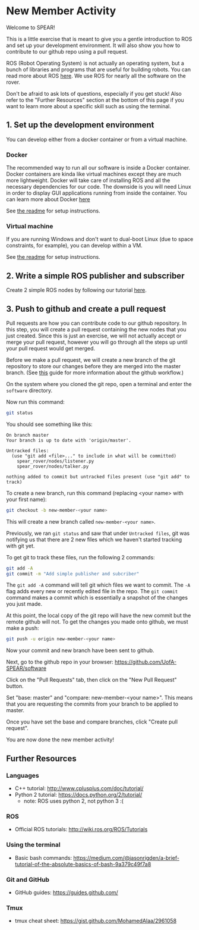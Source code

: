 # New Member Activity

Welcome to SPEAR!

This is a little exercise that is meant to give you a gentle introduction to ROS and set up your development environment.
It will also show you how to contribute to our github repo using a pull request.

ROS (Robot Operating System) is not actually an operating system, but a bunch of libraries and programs that are useful for building robots.
You can read more about ROS [here](https://www.ros.org/about-ros/).
We use ROS for nearly all the software on the rover.

Don't be afraid to ask lots of questions, especially if you get stuck!
Also refer to the "Further Resources" section at the bottom of this page if you want to learn more about a specific skill such as using the terminal.

## 1. Set up the development environment

You can develop either from a docker container or from a virtual machine.

### Docker

The recommended way to run all our software is inside a Docker container.
Docker containers are kinda like virtual machines except they are much more lightweight.
Docker will take care of installing ROS and all the necessary dependencies for our code.
The downside is you will need Linux in order to display GUI applications running from inside the container.
You can learn more about Docker [here](https://www.docker.com/resources/what-container)

See [the readme](https://github.com/UofA-SPEAR/software#docker-setup-and-install-instructions) for setup instructions.

### Virtual machine

If you are running Windows and don't want to dual-boot Linux (due to space constraints, for example), you can develop within a VM.

See [the readme](https://github.com/UofA-SPEAR/software#virtual-machine-setup-and-install-instructions) for setup instructions.

## 2. Write a simple ROS publisher and subscriber

Create 2 simple ROS nodes by following our tutorial [here](https://github.com/UofA-SPEAR/software/wiki/ROS-publisher-and-subscriber).

## 3. Push to github and create a pull request

Pull requests are how you can contribute code to our github repository.
In this step, you will create a pull request containing the new nodes that you just created.
Since this is just an exercise, we will not actually accept or merge your pull request, however you will go through all the steps up until your pull request would get merged.

Before we make a pull request, we will create a new branch of the git repository to store our changes before they are merged into the master branch.
(See [this](https://guides.github.com/introduction/flow/) guide for more information about the github workflow.)

On the system where you cloned the git repo, open a terminal and enter the `software` directory.

Now run this command:

```bash
git status
```

You should see something like this:

```
On branch master
Your branch is up to date with 'origin/master'.

Untracked files:
  (use "git add <file>..." to include in what will be committed)
	spear_rover/nodes/listener.py
	spear_rover/nodes/talker.py

nothing added to commit but untracked files present (use "git add" to track)
```

To create a new branch, run this command (replacing \<your name\> with your first name):

```bash
git checkout -b new-member-<your name>
```

This will create a new branch called `new-member-<your name>`.

Previously, we ran `git status` and saw that under `Untracked files`, git was notifying us that there are 2 new files which we haven't started tracking with git yet.

To get git to track these files, run the following 2 commands:

```bash
git add -A
git commit -m "Add simple publisher and subcriber"
```

The `git add -A` command will tell git which files we want to commit.
The `-A` flag adds every new or recently edited file in the repo.
The `git commit` command makes a commit which is essentially a snapshot of the changes you just made.

At this point, the local copy of the git repo will have the new commit but the remote github will not.
To get the changes you made onto github, we must make a push:

```bash
git push -u origin new-member-<your name>
```

Now your commit and new branch have been sent to github.

Next, go to the github repo in your browser: https://github.com/UofA-SPEAR/software

Click on the "Pull Requests" tab, then click on the "New Pull Request" button.

Set "base: master" and "compare: new-member-\<your name\>".
This means that you are requesting the commits from your branch to be applied to master.

Once you have set the base and compare branches, click "Create pull request".

You are now done the new member activity!

## Further Resources

### Languages

* C++ tutorial: http://www.cplusplus.com/doc/tutorial/
* Python 2 tutorial: https://docs.python.org/2/tutorial/ 
  * note: ROS uses python 2, not python 3 :(

### ROS

* Official ROS tutorials: http://wiki.ros.org/ROS/Tutorials

### Using the terminal

* Basic bash commands: https://medium.com/@jasonrigden/a-brief-tutorial-of-the-absolute-basics-of-bash-9a379c49f7a8

### Git and GitHub

* GitHub guides: https://guides.github.com/

### Tmux

* tmux cheat sheet: https://gist.github.com/MohamedAlaa/2961058
